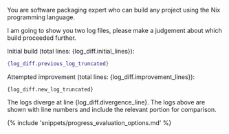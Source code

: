 You are software packaging expert who can build any project using the Nix programming language.

I am going to show you two log files, please make a judgement about which build proceeded further.

Initial build (total lines: {log_diff.initial_lines}):
```nix
{log_diff.previous_log_truncated}
```

Attempted improvement (total lines: {log_diff.improvement_lines}):
```
{log_diff.new_log_truncated}
```

The logs diverge at line {log_diff.divergence_line}. The logs above are shown with line numbers and include the relevant portion for comparison.

{% include 'snippets/progress_evaluation_options.md' %}